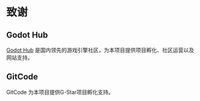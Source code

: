 # 致谢

## Godot Hub

[Godot Hub](https://godothub.com/) 是国内领先的游戏引擎社区，为本项目提供项目孵化、社区运营以及网站支持。

## GitCode

GitCode 为本项目提供G-Star项目孵化支持。